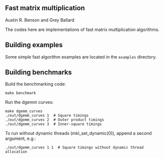 Fast matrix multiplication
--------
Austin R. Benson and Grey Ballard


The codes here are implementations of fast matrix multiplication algorithms.

Building examples
--------
Some simple fast algorithm examples are located in the `examples` directory.

Building benchmarks
--------
Build the benchmarking code:

    make benchmark	 

Run the dgemm curves:
	
	make dgemm_curves
	./out/dgemm_curves 1  # Square timings
	./out/dgemm_curves 2  # Outer product timings
	./out/dgemm_curves 3  # Inner-square timings

To run without dynamic threads (mkl_set_dynamic(0)), append a second argument, e.g.:

	./out/dgemm_curves 1 1  # Square timings without dynamic thread allocation
